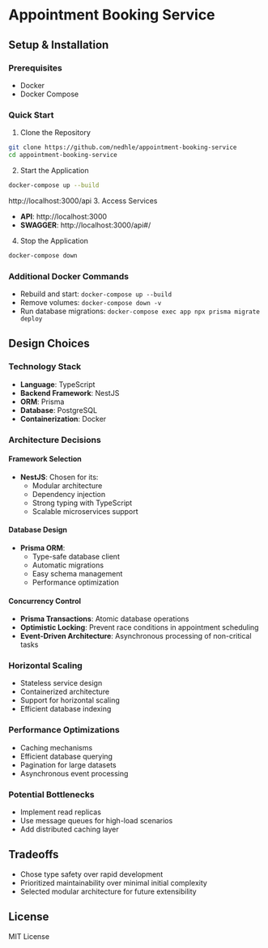 # Appointment Booking Service

## Setup & Installation

### Prerequisites
- Docker
- Docker Compose

### Quick Start
1. Clone the Repository
```bash
git clone https://github.com/nedhle/appointment-booking-service
cd appointment-booking-service
```

2. Start the Application
```bash
docker-compose up --build
```
http://localhost:3000/api
3. Access Services
- **API**: http://localhost:3000
- **SWAGGER**: http://localhost:3000/api#/

4. Stop the Application
```bash
docker-compose down
```

### Additional Docker Commands
- Rebuild and start: `docker-compose up --build`
- Remove volumes: `docker-compose down -v`
- Run database migrations: `docker-compose exec app npx prisma migrate deploy`

## Design Choices

### Technology Stack
- **Language**: TypeScript
- **Backend Framework**: NestJS
- **ORM**: Prisma
- **Database**: PostgreSQL
- **Containerization**: Docker

### Architecture Decisions

#### Framework Selection
- **NestJS**: Chosen for its:
  - Modular architecture
  - Dependency injection
  - Strong typing with TypeScript
  - Scalable microservices support

#### Database Design
- **Prisma ORM**: 
  - Type-safe database client
  - Automatic migrations
  - Easy schema management
  - Performance optimization

#### Concurrency Control
- **Prisma Transactions**: Atomic database operations
- **Optimistic Locking**: Prevent race conditions in appointment scheduling
- **Event-Driven Architecture**: Asynchronous processing of non-critical tasks

### Horizontal Scaling
- Stateless service design
- Containerized architecture
- Support for horizontal scaling
- Efficient database indexing

### Performance Optimizations
- Caching mechanisms
- Efficient database querying
- Pagination for large datasets
- Asynchronous event processing

### Potential Bottlenecks
- Implement read replicas
- Use message queues for high-load scenarios
- Add distributed caching layer

## Tradeoffs
- Chose type safety over rapid development
- Prioritized maintainability over minimal initial complexity
- Selected modular architecture for future extensibility

## License
MIT License
